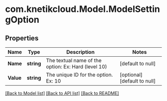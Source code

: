 # com.knetikcloud.Model.ModelSettingOption
## Properties

Name | Type | Description | Notes
------------ | ------------- | ------------- | -------------
**Name** | **string** | The textual name of the option: Ex: Hard (level 10) | [default to null]
**Value** | **string** | The unique ID for the option. Ex: 10 | [optional] [default to null]

[[Back to Model list]](../README.md#documentation-for-models) [[Back to API list]](../README.md#documentation-for-api-endpoints) [[Back to README]](../README.md)

